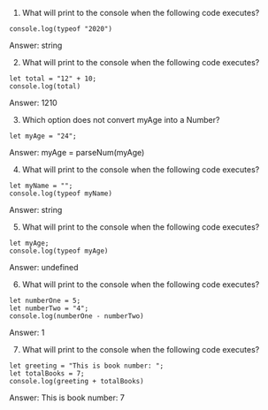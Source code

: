 
1. What will print to the console when the following code executes?

```
console.log(typeof "2020")
```
Answer: string


2. What will print to the console when the following code executes?

```
let total = "12" + 10;
console.log(total)
```
Answer: 1210

3. Which option does not convert myAge into a Number?

```
let myAge = "24";
```

Answer: myAge = parseNum(myAge)

4. What will print to the console when the following code executes?

```
let myName = "";
console.log(typeof myName)
```

Answer: string

5. What will print to the console when the following code executes?

```
let myAge;
console.log(typeof myAge)
```
Answer: undefined

6. What will print to the console when the following code executes?

```
let numberOne = 5;
let numberTwo = "4";
console.log(numberOne - numberTwo)
```

Answer: 1

7. What will print to the console when the following code executes?

```
let greeting = "This is book number: ";
let totalBooks = 7;
console.log(greeting + totalBooks)
```

Answer: This is book number: 7
